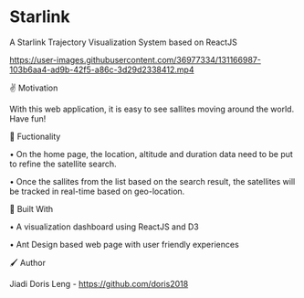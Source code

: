 # Starlink

A Starlink Trajectory Visualization System based on ReactJS

https://user-images.githubusercontent.com/36977334/131166987-103b6aa4-ad9b-42f5-a86c-3d29d2338412.mp4



✌️ Motivation

With this web application, it is easy to see sallites moving around the world. Have fun!



💎 Fuctionality

•	On the home page, the location, altitude and duration data need to be put to refine the satellite search.

•	Once the sallites from the list based on the search result, the satellites will be tracked in real-time based on geo-location.



🌠 Built With

•	A visualization dashboard using ReactJS and D3

•	Ant Design based web page with user friendly experiences



🖌 Author

Jiadi Doris Leng - https://github.com/doris2018

